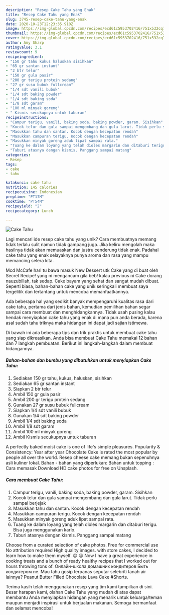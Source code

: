 ```yaml
---
description: "Resep Cake Tahu yang Enak"
title: "Resep Cake Tahu yang Enak"
slug: 3745-resep-cake-tahu-yang-enak
date: 2020-10-23T12:23:35.910Z
image: https://img-global.cpcdn.com/recipes/ecd61c5953702416/751x532cq70/cake-tahu-foto-resep-utama.jpg
thumbnail: https://img-global.cpcdn.com/recipes/ecd61c5953702416/751x532cq70/cake-tahu-foto-resep-utama.jpg
cover: https://img-global.cpcdn.com/recipes/ecd61c5953702416/751x532cq70/cake-tahu-foto-resep-utama.jpg
author: Amy Sharp
ratingvalue: 3.1
reviewcount: 9
recipeingredient:
- "150 gr tahu kukus haluskan sisihkan"
- "65 gr santan instant"
- "2 btr telur"
- "150 gr gula pasir"
- "200 gr terigu protein sedang"
- "27 gr susu bubuk fullcream"
- "1/4 sdt vanili bubuk"
- "1/4 sdt baking powder"
- "1/4 sdt baking soda"
- "1/8 sdt garam"
- "100 ml minyak goreng"
- " Kismis secukupnya untuk taburan"
recipeinstructions:
- "Campur terigu, vanili, baking soda, baking powder, garam. Sisihkan"
- "Kocok telur dan gula sampai mengembang dan gula larut. Tidak perlu sampai berjejak"
- "Masukkan tahu dan santan. Kocok dengan kecepatan rendah"
- "Masukkan campuran terigu. Kocok dengan kecepatan rendah"
- "Masukkan minyak goreng aduk lipat sampai rata."
- "Tuang ke dalam loyang yang telah dioles margarin dan ditaburi terigu. Bisa juga menggunakan karlo."
- "Taburi atasnya dengan kismis. Panggang sampai matang"
categories:
- Resep
tags:
- cake
- tahu

katakunci: cake tahu 
nutrition: 145 calories
recipecuisine: Indonesian
preptime: "PT17M"
cooktime: "PT54M"
recipeyield: "2"
recipecategory: Lunch

---
```



![Cake Tahu](https://img-global.cpcdn.com/recipes/ecd61c5953702416/751x532cq70/cake-tahu-foto-resep-utama.jpg)

Lagi mencari ide resep cake tahu yang unik? Cara membuatnya memang tidak terlalu sulit namun tidak gampang juga. Jika keliru mengolah maka hasilnya tidak akan memuaskan dan justru cenderung tidak enak. Padahal cake tahu yang enak selayaknya punya aroma dan rasa yang mampu memancing selera kita.

Mcd McCafe hari tu bawa masuk New Dessert utk Cake yang di buat oleh Secret Recipe! yang ni mengancam gila beb! kalau previous ni Cake dorang nauzubillah, tak sedap. Cake bayam yang sehat dan sangat mudah dibuat. Seperti biasa, bahan-bahan cake yang unik seringkali membuat saya tergelitik dan tertantang untuk mencoba memanfaatkannya.

Ada beberapa hal yang sedikit banyak mempengaruhi kualitas rasa dari cake tahu, pertama dari jenis bahan, kemudian pemilihan bahan segar sampai cara membuat dan menghidangkannya. Tidak usah pusing kalau hendak menyiapkan cake tahu yang enak di mana pun anda berada, karena asal sudah tahu triknya maka hidangan ini dapat jadi sajian istimewa.


Di bawah ini ada beberapa tips dan trik praktis untuk membuat cake tahu yang siap dikreasikan. Anda bisa membuat Cake Tahu memakai 12 bahan dan 7 langkah pembuatan. Berikut ini langkah-langkah dalam membuat hidangannya.

<!--inarticleads1-->

##### Bahan-bahan dan bumbu yang dibutuhkan untuk menyiapkan Cake Tahu:

1. Sediakan 150 gr tahu, kukus, haluskan, sisihkan
1. Sediakan 65 gr santan instant
1. Siapkan 2 btr telur
1. Ambil 150 gr gula pasir
1. Ambil 200 gr terigu protein sedang
1. Gunakan 27 gr susu bubuk fullcream
1. Siapkan 1/4 sdt vanili bubuk
1. Gunakan 1/4 sdt baking powder
1. Ambil 1/4 sdt baking soda
1. Ambil 1/8 sdt garam
1. Ambil 100 ml minyak goreng
1. Ambil  Kismis secukupnya untuk taburan


A perfectly baked moist cake is one of life&#39;s simple pleasures. Popularity &amp; Consistency: Year after year Chocolate Cake is rated the most popular by people all over the world. Resep cheese cake memang bukan sepenuhnya asli kuliner lokal. Bahan - bahan yang diperlukan: Bahan untuk topping : Cara memasak  Download HD cake photos for free on Unsplash. 

<!--inarticleads2-->

##### Cara membuat Cake Tahu:

1. Campur terigu, vanili, baking soda, baking powder, garam. Sisihkan
1. Kocok telur dan gula sampai mengembang dan gula larut. Tidak perlu sampai berjejak
1. Masukkan tahu dan santan. Kocok dengan kecepatan rendah
1. Masukkan campuran terigu. Kocok dengan kecepatan rendah
1. Masukkan minyak goreng aduk lipat sampai rata.
1. Tuang ke dalam loyang yang telah dioles margarin dan ditaburi terigu. Bisa juga menggunakan karlo.
1. Taburi atasnya dengan kismis. Panggang sampai matang


Choose from a curated selection of cake photos. Free for commercial use No attribution required High quality images. with store cakes, I decided to learn how to make them myself. 😊 😉 Now I have a great experience in cooking treats and a bunch of ready healthy recipes that I worked out for hours throwing tons of. Онлайн-школа домашних кондитеров Быть кондитером не. Mau tahu gosip terpanas seputar selebriti tanah air lainnya? Peanut Butter Filled Chocolate Lava Cake #Shorts. 

Terima kasih telah menggunakan resep yang tim kami tampilkan di sini. Besar harapan kami, olahan Cake Tahu yang mudah di atas dapat membantu Anda menyiapkan hidangan yang menarik untuk keluarga/teman maupun menjadi inspirasi untuk berjualan makanan. Semoga bermanfaat dan selamat mencoba!
